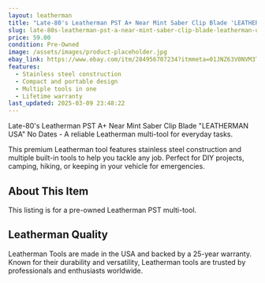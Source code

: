 ```yaml
---
layout: leatherman
title: "Late-80's Leatherman PST A+ Near Mint Saber Clip Blade 'LEATHERMAN USA' No Dates"
slug: late-80s-leatherman-pst-a-near-mint-saber-clip-blade-leatherman-usa-no-dates
price: 59.00
condition: Pre-Owned
image: /assets/images/product-placeholder.jpg
ebay_link: https://www.ebay.com/itm/284956707234?itmmeta=01JNZ63V0NVM3TMNDS4X0QK3TF&hash=item4258be49a2:g:dd8AAOSwXAVjFn~D&itmprp=enc%3AAQAKAAAA4FkggFvd1GGDu0w3yXCmi1d93voGo48MzRsU3yCog5C1PzVMILpMBi4%2BhSPu5GWLEHmrI02l92RZjZ48P0KWdH6xkZM1oLdRcoA3xClM86wBQ94hWxPhe8EAuXpC7%2BG%2BkUCOnx%2BixUSMl3vE0hdH3ufmCoGPeOd6k%2BlsRTvoiYnJHjIJ1XejH9703uUgGTXkiBU88hpP5p%2BesFL532CFxPmD3wlHMDYRdTl3Ec0s6Ff9tOgJn4W2I0Y3ZzaZbOwnyFqoJq%2BwO9tzdwWG7NTwx2Fc7qc8B%2Bd0OrAZmsuG3Vd%2B%7Ctkp%3ABk9SR7awj-avZQ
features:
  - Stainless steel construction
  - Compact and portable design
  - Multiple tools in one
  - Lifetime warranty
last_updated: 2025-03-09 23:48:22
---
```


Late-80's Leatherman PST A+ Near Mint Saber Clip Blade "LEATHERMAN USA" No Dates - A reliable Leatherman multi-tool for everyday tasks.

This premium Leatherman tool features stainless steel construction and multiple built-in tools to help you tackle any job. Perfect for DIY projects, camping, hiking, or keeping in your vehicle for emergencies.

## About This Item

This listing is for a pre-owned Leatherman PST multi-tool.

## Leatherman Quality

Leatherman Tools are made in the USA and backed by a 25-year warranty. Known for their durability and versatility, Leatherman tools are trusted by professionals and enthusiasts worldwide.

